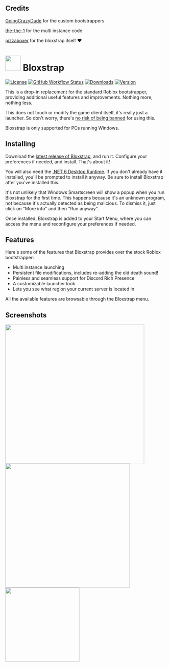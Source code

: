  ## Credits
[GoingCrazyDude](https://github.com/GoingCrazyDude) for the custom bootstrappers

[the-the-1](https://github.com/the-the-1) for the multi instance code

[pizzaboxer](https://github.com/pizzaboxer) for the bloxstrap itself ❤️

# <img src="https://github.com/michgits/bloxstrap/raw/main/Images/Bloxstrap.png" width="48"/> Bloxstrap

[![License](https://img.shields.io/github/license/michgits/bloxstrap)](https://github.com/michgits/bloxstrap/blob/main/LICENSE)
[![GitHub Workflow Status](https://img.shields.io/github/actions/workflow/status/michgits/bloxstrap/ci.yml?branch=main&label=builds)](https://github.com/michgits/bloxstrap/actions)
[![Downloads](https://img.shields.io/github/downloads/michgits/bloxstrap/latest/total?color=981bfe)](https://github.com/michgits/bloxstrap/releases)
[![Version](https://img.shields.io/github/v/release/michgits/bloxstrap?color=7a39fb)](https://github.com/michgits/bloxstrap/releases/latest)

This is a drop-in replacement for the standard Roblox bootstrapper, providing additional useful features and improvements. Nothing more, nothing less.

This does not touch or modify the game client itself, it's really just a launcher. So don't worry, there's [no risk of being banned](https://github.com/michgits/bloxstrap/wiki/Why-it%27s-not-reasonably-possible-for-you-to-be-banned-by-Bloxstrap) for using this.
 
Bloxstrap is only supported for PCs running Windows.
 
 ## Installing
Download the [latest release of Bloxstrap](https://github.com/michgits/bloxstrap/releases/latest), and run it. Configure your preferences if needed, and install. That's about it!

You will also need the [.NET 6 Desktop Runtime](https://aka.ms/dotnet-core-applaunch?missing_runtime=true&arch=x64&rid=win11-x64&apphost_version=6.0.16&gui=true). If you don't already have it installed, you'll be prompted to install it anyway. Be sure to install Bloxstrap after you've installed this.

It's not unlikely that Windows Smartscreen will show a popup when you run Bloxstrap for the first time. This happens because it's an unknown program, not because it's actually detected as being malicious. To dismiss it, just click on "More info" and then "Run anyway".

Once installed, Bloxstrap is added to your Start Menu, where you can access the menu and reconfigure your preferences if needed.
 
## Features
Here's some of the features that Bloxstrap provides over the stock Roblox bootstrapper:

* Multi instance launching
* Persistent file modifications, includes re-adding the old death sound!
* Painless and seamless support for Discord Rich Presence
* A customizable launcher look
* Lets you see what region your current server is located in

All the available features are browsable through the Bloxstrap menu.

## Screenshots

<p float="left">
    <img src="https://github.com/pizzaboxer/bloxstrap/assets/41478239/dcfd0cdf-1aae-45bb-849a-f7710ec63b28" width="435" />
    <img src="https://github.com/pizzaboxer/bloxstrap/assets/41478239/e08cdf28-4f99-46b5-99f2-5c338aac86db" width="390" />
    <img src="https://github.com/pizzaboxer/bloxstrap/assets/41478239/7ba35223-9115-401f-bbc1-d15e9c5fd79e" width="232" />
<p>

